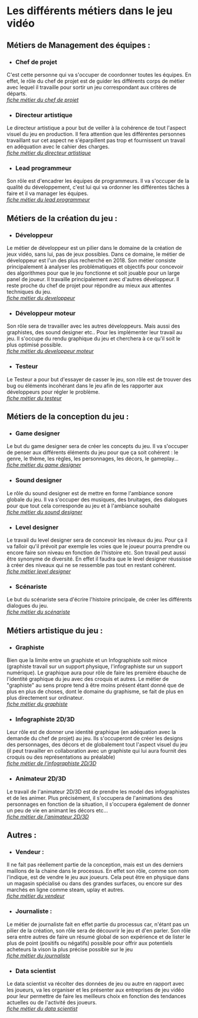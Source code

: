 # Les différents métiers dans le jeu vidéo

## Métiers de Management des équipes :

 + ### Chef de projet
C'est cette personne qui va s'occuper de coordonner toutes les équipes. En effet, le rôle du chef de projet est de guider les différents corps de métier avec lequel il travaille pour sortir un jeu correspondant aux critères de départs.  
[*fiche métier du chef de projet*](https://www.orientation-pour-tous.fr/metier/chef-de-projet,13602.html)


+ ### Directeur artistique
Le directeur artistique a pour but de veiller à la cohérence de tout l'aspect visuel du jeu en production. Il fera attention que les différentes personnes travaillant sur cet aspect ne s'éparpillent pas trop et fournissent un travail en adéquation avec le cahier des charges.  
[*fiche métier du directeur artistique*](https://www.orientation.com/metiers/directeur-artistique)

+ ### Lead programmeur
Son rôle est d'encadrer les équipes de programmeurs. Il va s'occuper de la qualité du développement, c'est lui qui va ordonner les différentes tâches à faire et il va manager les équipes.  
[*fiche métier du lead programmeur*](https://www.etpa.com/game-design/metiers/lead-programmeur)

## Métiers de la création du jeu :

 + ### Développeur
Le métier de développeur est un pilier dans le domaine de la création de jeux vidéo, sans lui, pas de jeux possibles. Dans ce domaine, le métier de développeur est l'un des plus recherché en 2018.
Son métier consiste principalement à analyser les problématiques et objectifs pour concevoir des algorithmes pour que le jeu fonctionne et soit jouable pour un large panel de joueur.
Il travaille principalement avec d'autres développeur.
Il reste proche du chef de projet pour répondre au mieux aux attentes techniques du jeu.  
[*fiche métier du developpeur*](https://www.orientation.com/metiers/developpeur-jeux-video)


+ ### Développeur moteur
Son rôle sera de travailler avec les autres développeurs. Mais aussi des graphistes, des sound designer etc.. Pour les implémenter leur travail au jeu.
Il s'occupe du rendu graphique du jeu et cherchera à ce qu'il soit le plus optimisé possible.  
[*fiche métier du developpeur moteur*](https://www.etpa.com/game-design/metiers/programmeur-moteur)


+ ### Testeur
Le Testeur a pour but d'essayer de casser le jeu, son rôle est de trouver des bug ou éléments incohérant dans le jeu afin de les rapporter aux développeurs pour régler le problème.  
[*fiche métier du testeur*](https://www.orientation.com/metiers/testeur-de-jeux-video)

## Métiers de la conception du jeu :

 + ### Game designer
Le but du game designer sera de créer les concepts du jeu.
Il va s'occuper de penser aux différents éléments du jeu pour que ça soit cohérent : le genre, le thème, les règles, les personnages, les décors, le gameplay...  
[*fiche métier du game designer*](https://www.regionsjob.com/observatoire-metiers/fiche/game-designer)

 + ### Sound designer
Le rôle du sound designer est de mettre en forme l'ambiance sonore globale du jeu.
Il va s'occuper des musiques, des bruitages, des dialogues pour que tout cela corresponde au jeu et à l'ambiance souhaité  
[*fiche métier du sound designer*](https://www.orientation.com/metiers/sound-designer-illustrateur-sonore)

+ ### Level designer
Le travail du level designer sera de concevoir les niveaux du jeu. Pour ça il va falloir qu'il prévoit par exemple les voies que le joueur pourra prendre ou encore faire son niveau en fonction de l'histoire etc.
Son travail peut aussi être synonyme de diversité. En effet il faudra que le level designer réussisse à créer des niveaux qui ne se ressemble pas tout en restant cohérent.  
[*fiche métier level designer*](https://gamingcampus.fr/metiers/level-designer.html)

+ ### Scénariste
Le but du scénariste sera d'écrire l'histoire principale, de créer les différents dialogues du jeu.  
[*fiche métier du scénariste*](https://www.orientation.com/metiers/scenariste-jeux-video)

## Métiers artistique du jeu :

 + ### Graphiste
Bien que la limite entre un graphiste et un Infographiste soit mince (graphiste travail sur un support physique, l'infographiste sur un support numérique). Le graphique aura pour rôle de faire les première ébauche de l'identité graphique du jeu avec des croquis et autres.
Le métier de "graphiste" au sens propre tend à être moins présent étant donné que de plus en plus de choses, dont le domaine du graphisme, se fait de plus en plus directement sur ordinateur.  
[*fiche métier du graphiste*](https://www.orientation-pour-tous.fr/metier/graphiste,9538.html)

 + ### Infographiste 2D/3D
Leur rôle est de donner une identité graphique (en adéquation avec la demande du chef de projet) au jeu. Ils s'occuperont de créer les designs des personnages, des décors et de globalement tout l'aspect visuel du jeu (il peut travailler en collaboration avec un graphiste qui lui aura fournit des croquis ou des représentations au préalable)  
[*fiche métier de l'infographiste 2D/3D*](https://www.etpa.com/game-design/metiers/infographiste-2d3d)

 + ### Animateur 2D/3D
Le travail de l'animateur 2D/3D est de prendre les model des infographistes et de les animer. Plus précisément, il s'occupera de l'animations des personnages en fonction de la situation, il s'occupera également de donner un peu de vie en animant les décors etc...  
[*fiche métier de l'animateur 2D/3D*](https://www.studyrama.com/formations/fiches-metiers/art/animateur-2d-et-3d-1360)

## Autres :

+ ### Vendeur :
Il ne fait pas réellement partie de la conception, mais est un des derniers maillons de la chaine dans le processus. En effet son rôle, comme son nom l'indique, est de vendre le jeu aux joueurs.
Cela peut être en physique dans un magasin spécialisé ou dans des grandes surfaces, ou encore sur des marchés en ligne comme steam, uplay et autres.  
[*fiche métier du vendeur*](https://www.orientation.com/metiers/vendeur-en-magasin-de-jeux-video)

+ ### Journaliste :
Le métier de journaliste fait en effet partie du processus car, n'étant pas un pilier de la création, son rôle sera de découvrir le jeu et d'en parler.
Son rôle sera entre autres de faire un résumé global de son expérience et de lister le plus de point (positifs ou négatifs) possible pour offrir aux potentiels acheteurs la vison la plus précise possible sur le jeu  
[*fiche métier du journaliste*](https://www.orientation.com/metiers/journaliste)

+ ### Data scientist
Le data scientist va récolter des données de jeu ou autre en rapport avec les joueurs, va les organiser et les présenter aux entreprises de jeu vidéo pour leur permettre de faire les meilleurs choix en fonction des tendances actuelles ou de l'activité des joueurs.  
[*fiche métier du data scientist*](https://www.letudiant.fr/metiers/secteur/informatique-telecom-web/data-scientist.html)
